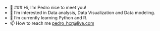 - 👋 ### Hi, I’m Pedro nice to meet you!
- 👀 I’m interested in Data analysis, Data Visualization and Data modeling. 
- 🌱 I’m currently learning Python and R.
- 📫 How to reach me pedro_hcr@live.com
